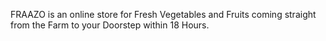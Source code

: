 FRAAZO is an online store for Fresh Vegetables and Fruits coming straight from the Farm to your Doorstep within 18 Hours.
